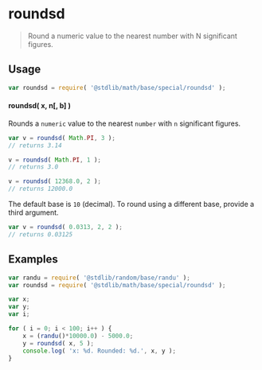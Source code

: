 # roundsd

> Round a numeric value to the nearest number with N significant figures.

<section class="usage">

## Usage

```javascript
var roundsd = require( '@stdlib/math/base/special/roundsd' );
```

#### roundsd( x, n\[, b] )

Rounds a `numeric` value to the nearest `number` with `n` significant figures.

```javascript
var v = roundsd( Math.PI, 3 );
// returns 3.14

v = roundsd( Math.PI, 1 );
// returns 3.0

v = roundsd( 12368.0, 2 );
// returns 12000.0
```

The default base is `10` (decimal). To round using a different base, provide a third argument.

```javascript
var v = roundsd( 0.0313, 2, 2 );
// returns 0.03125
```

</section>

<!-- /.usage -->

<section class="notes">

</section>

<!-- /.notes -->

<section class="examples">

## Examples

```javascript
var randu = require( '@stdlib/random/base/randu' );
var roundsd = require( '@stdlib/math/base/special/roundsd' );

var x;
var y;
var i;

for ( i = 0; i < 100; i++ ) {
    x = (randu()*10000.0) - 5000.0;
    y = roundsd( x, 5 );
    console.log( 'x: %d. Rounded: %d.', x, y );
}
```

</section>

<!-- /.examples -->

<section class="links">

</section>

<!-- /.links -->
